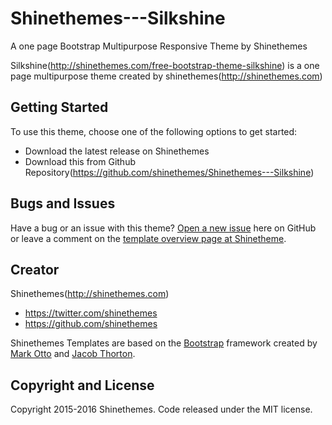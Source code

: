 # Shinethemes---Silkshine
A one page Bootstrap Multipurpose Responsive Theme by Shinethemes

Silkshine(http://shinethemes.com/free-bootstrap-theme-silkshine) is a one page multipurpose theme created by shinethemes(http://shinethemes.com)


## Getting Started

To use this theme, choose one of the following options to get started:
* Download the latest release on Shinethemes 
* Download this from Github Repository(https://github.com/shinethemes/Shinethemes---Silkshine)

## Bugs and Issues

Have a bug or an issue with this theme? [Open a new issue](https://github.com/shinethemes/Shinethemes---Silkshine/issues) here on GitHub or leave a comment on the [template overview page at Shinetheme](http://shinethemes.com/free-bootstrap-theme-silkshine).

## Creator
Shinethemes(http://shinethemes.com)

* https://twitter.com/shinethemes
* https://github.com/shinethemes

Shinethemes Templates are based on the [Bootstrap](http://getbootstrap.com/) framework created by [Mark Otto](https://twitter.com/mdo) and [Jacob Thorton](https://twitter.com/fat).

## Copyright and License

Copyright 2015-2016 Shinethemes. Code released under the MIT license.
